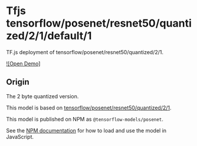 # Tfjs tensorflow/posenet/resnet50/quantized/2/1/default/1
TF.js deployment of tensorflow/posenet/resnet50/quantized/2/1.

<!-- parent-model: tensorflow/posenet/resnet50/quantized/2/1 -->

[![Open Demo]](https://teachablemachine.withgoogle.com/train/pose)

## Origin
The 2 byte quantized version.

This model is based on [tensorflow/posenet/resnet50/quantized/2/1](https://tfhub.dev/tensorflow/posenet/resnet50/quantized/2/1).

This model is published on NPM as `@tensorflow-models/posenet`.

See the [NPM documentation](https://www.npmjs.com/package/@tensorflow-models/posenet)
for how to load and use the model in JavaScript.
